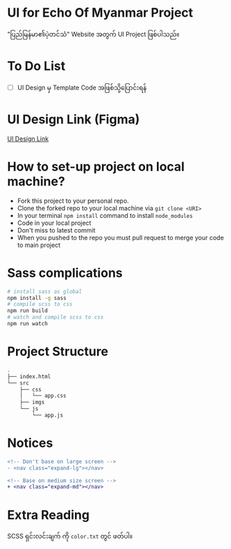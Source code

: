 # UI for Echo Of Myanmar Project

"ပြည်မြန်မာ၏ပဲ့တင်သံ" Website အတွက် UI Project ဖြစ်ပါသည်။

# To Do List

- [ ] UI Design မှ Template Code အဖြစ်သို့ပြောင်းရန်

# UI Design Link (Figma)

[UI Design Link](https://www.figma.com/file/7xP0JhwGJawM6e02dL8Qzd/HearTheVoiceOfMyanmar?node-id=0%3A1)

# How to set-up project on local machine?

 - Fork this project to your personal repo.
 - Clone the forked repo to your local machine via `git clone <URI>`
 - In your terminal `npm install` command to install `node_modules`
 - Code in your local project 
 - Don't miss to latest commit 
 - When you pushed to the repo you must pull request to merge your code to main project

# Sass complications

```bash
# install sass as global
npm install -g sass
# compile scss to css
npm run build
# watch and compile scss to css
npm run watch
```

# Project Structure

```bash
.
├── index.html
└── src
    ├── css
    │   └── app.css
    ├── imgs
    └── js
        └── app.js
```

# Notices

```diff
<!-- Don't base on large screen -->
- <nav class="expand-lg"></nav>

<!-- Base on medium size screen -->
+ <nav class="expand-md"></nav>
```

# Extra Reading

SCSS ရှင်းလင်းချက် ကို `color.txt` တွင် ဖတ်ပါ။

